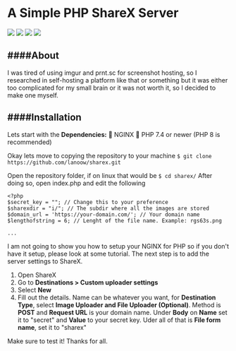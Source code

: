 # A Simple PHP ShareX Server
![](https://img.shields.io/github/stars/lanoow/sharex.svg) ![](https://img.shields.io/github/forks/lanoow/sharex.svg) ![](https://img.shields.io/github/tag/lanoow/sharex.svg) ![](https://img.shields.io/github/release/lanoow/sharex.svg)

####About
----
I was tired of using imgur and prnt.sc for screenshot hosting, so I researched in self-hosting a platform like that or something but it was either too complicated for my small brain or it was not worth it, so I decided to make one myself.

####Installation
----
Lets start with the **Dependencies:**
📡 NGINX
🏇 PHP 7.4 or newer (PHP 8 is recommended)

Okay lets move to copying the repository to your machine
`$ git clone https://github.com/lanoow/sharex.git`

Open the repository folder, if on linux that would be `$ cd sharex/`
After doing so, open index.php and edit the following

	<?php
	$secret_key = ""; // Change this to your preference
	$sharexdir = "i/"; // The subdir where all the images are stored
	$domain_url = 'https://your-domain.com/'; // Your domain name
	$lengthofstring = 6; // Lenght of the file name. Example: rgs63s.png
	
	...
    

I am not going to show you how to setup your NGINX for PHP so if you don't have it setup, please look at some tutorial.
The next step is to add the server settings to ShareX.
1. Open ShareX
2. Go to **Destinations > Custom uploader settings**
3. Select **New**
4. Fill out the details. Name can be whatever you want, for **Destination Type**, select **Image Uploader and File Uploader (Optional)**. Method is **POST** and **Request URL** is your domain name. Under **Body** on **Name** set it to "secret" and **Value** to your secret key. Uder all of that is **File form name**, set it to "sharex"

Make sure to test it! Thanks for all.

